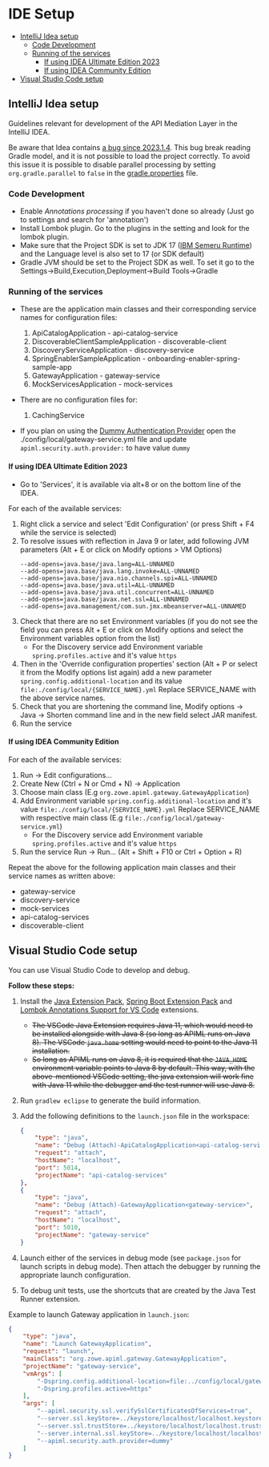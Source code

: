 <!-- omit in toc -->
# IDE Setup

- [IntelliJ Idea setup](#intellij-idea-setup)
  - [Code Development](#code-development)
  - [Running of the services](#running-of-the-services)
    - [If using IDEA Ultimate Edition 2023](#if-using-idea-ultimate-edition-2023)
    - [If using IDEA Community Edition](#if-using-idea-community-edition)
- [Visual Studio Code setup](#visual-studio-code-setup)

## IntelliJ Idea setup

Guidelines relevant for development of the API Mediation Layer in the IntelliJ IDEA.

Be aware that Idea contains 
[a bug since 2023.1.4](https://youtrack.jetbrains.com/issue/IDEA-323055/Gradle-with-GraalVM-buildtools-plugin-fails-to-import-on-2023.2-EAP-5).
This bug break reading Gradle model, and it is not possible to load the project correctly. To avoid this issue it is 
possible to disable parallel processing by setting `org.gradle.parallel` to `false` in the
[gradle.properties](../gradle.properties) file.

### Code Development

- Enable _Annotations processing_ if you haven't done so already (Just go to settings and search for 'annotation')
- Install Lombok plugin. Go to the plugins in the setting and look for the lombok plugin.
- Make sure that the Project SDK is set to JDK 17 ([IBM Semeru Runtime](https://developer.ibm.com/languages/java/semeru-runtimes/downloads/)) and the Language level is also set to 17 (or SDK default)
- Gradle JVM should be set to the Project SDK as well. To set it go to the Settings->Build,Execution,Deployment->Build Tools->Gradle

### Running of the services

- These are the application main classes and their corresponding service names for configuration files:
    1. ApiCatalogApplication - api-catalog-service
    2. DiscoverableClientSampleApplication - discoverable-client
    3. DiscoveryServiceApplication - discovery-service
    4. SpringEnablerSampleApplication - onboarding-enabler-spring-sample-app
    5. GatewayApplication - gateway-service
    6. MockServicesApplication - mock-services

- There are no configuration files for:
    1. CachingService

- If you plan on using the [Dummy Authentication Provider](https://docs.zowe.org/stable/extend/extend-apiml/authentication-for-apiml-services/#dummy-authentication-provider) open the ./config/local/gateway-service.yml file and update `apiml.security.auth.provider:` to have value  `dummy`

#### If using IDEA Ultimate Edition 2023

- Go to 'Services', it is available via alt+8 or on the bottom line of the IDEA.

For each of the available services:

1. Right click a service and select 'Edit Configuration' (or press Shift + F4 while the service is selected)
2. To resolve issues with reflection in Java 9 or later, add following JVM parameters (Alt + E or click on Modify options > VM Options)
   ```
   --add-opens=java.base/java.lang=ALL-UNNAMED
   --add-opens=java.base/java.lang.invoke=ALL-UNNAMED
   --add-opens=java.base/java.nio.channels.spi=ALL-UNNAMED
   --add-opens=java.base/java.util=ALL-UNNAMED
   --add-opens=java.base/java.util.concurrent=ALL-UNNAMED
   --add-opens=java.base/javax.net.ssl=ALL-UNNAMED
   --add-opens=java.management/com.sun.jmx.mbeanserver=ALL-UNNAMED
   ```
3. Check that there are no set Environment variables (if you do not see the field you can press Alt + E or click on Modify options and select the Environment variables option from the list)
    - For the Discovery service add Environment variable `spring.profiles.active` and it's value `https`
5. Then in the 'Override configuration properties' section (Alt + P or select it from the Modify options list again) add a new parameter `spring.config.additional-location` and its value `file:./config/local/{SERVICE_NAME}.yml` Replace SERVICE_NAME with the above service names.
6. Check that you are shortening the command line, Modify options -> Java -> Shorten command line and in the new field select JAR manifest.
7. Run the service

#### If using IDEA Community Edition

For each of the available services:

1. Run -> Edit configurations...
2. Create New (Ctrl + N or Cmd + N) -> Application
3. Choose main class (E.g `org.zowe.apiml.gateway.GatewayApplication`)
4. Add Environment variable `spring.config.additional-location` and it's value `file:./config/local/{SERVICE_NAME}.yml` Replace SERVICE_NAME with respective main class (E.g `file:./config/local/gateway-service.yml`)
    - For the Discovery service add Environment variable `spring.profiles.active` and it's value `https`
5. Run the service Run -> Run... (Alt + Shift + F10 or Ctrl + Option + R)

Repeat the above for the following application main classes and their service names as written above:

- gateway-service
- discovery-service
- mock-services
- api-catalog-services
- discoverable-client

## Visual Studio Code setup

You can use Visual Studio Code to develop and debug.

**Follow these steps:**

1. Install the [Java Extension Pack](https://marketplace.visualstudio.com/items?itemName=vscjava.vscode-java-pack), [Spring Boot Extension Pack](https://marketplace.visualstudio.com/items?itemName=Pivotal.vscode-boot-dev-pack) and [Lombok Annotations Support for VS Code](https://marketplace.visualstudio.com/items?itemName=GabrielBB.vscode-lombok) extensions.
    - ~~The VSCode Java Extension requires Java 11, which would need to be installed alongside with Java 8 (so long as APIML runs on Java 8). The VSCode `java.home` setting would need to point to the Java 11 installation.~~
    - ~~So long as APIML runs on Java 8, it is required that the `JAVA_HOME` environment variable points to Java 8 by default. This way, with the above-mentioned VSCode setting, the java extension will work fine with Java 11 while the debugger and the test runner will use Java 8.~~
2. Run `gradlew eclipse` to generate the build information.
3. Add the following definitions to the `launch.json` file in the workspace:

    ```json
    {
        "type": "java",
        "name": "Debug (Attach)-ApiCatalogApplication<api-catalog-services>",
        "request": "attach",
        "hostName": "localhost",
        "port": 5014,
        "projectName": "api-catalog-services"
    },
    {
        "type": "java",
        "name": "Debug (Attach)-GatewayApplication<gateway-service>",
        "request": "attach",
        "hostName": "localhost",
        "port": 5010,
        "projectName": "gateway-service"
    }
    ```

4. Launch either of the services in debug mode (see `package.json` for launch scripts in debug mode). Then attach the debugger by running the appropriate launch configuration.
5. To debug unit tests, use the shortcuts that are created by the Java Test Runner extension.

Example to launch Gateway application in `launch.json`:

```json
{
    "type": "java",
    "name": "Launch GatewayApplication",
    "request": "launch",
    "mainClass": "org.zowe.apiml.gateway.GatewayApplication",
    "projectName": "gateway-service",
    "vmArgs": [
        "-Dspring.config.additional-location=file:../config/local/gateway-service.yml",
        "-Dspring.profiles.active=https"
    ],
    "args": [
        "--apiml.security.ssl.verifySslCertificatesOfServices=true",
        "--server.ssl.keyStore=../keystore/localhost/localhost.keystore.p12",
        "--server.ssl.trustStore=../keystore/localhost/localhost.truststore.p12",
        "--server.internal.ssl.keyStore=../keystore/localhost/localhost-multi.keystore.p12",
        "--apiml.security.auth.provider=dummy"
    ]
}
```
